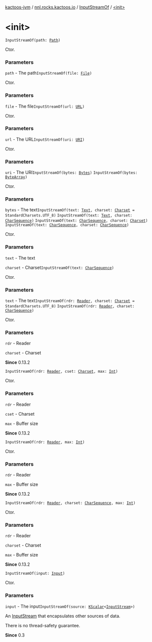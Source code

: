 [kactoos-jvm](../../index.md) / [nnl.rocks.kactoos.io](../index.md) / [InputStreamOf](index.md) / [&lt;init&gt;](./-init-.md)

# &lt;init&gt;

`InputStreamOf(path: `[`Path`](http://docs.oracle.com/javase/8/docs/api/java/nio/file/Path.html)`)`

Ctor.

### Parameters

`path` - The path`InputStreamOf(file: `[`File`](http://docs.oracle.com/javase/8/docs/api/java/io/File.html)`)`

Ctor.

### Parameters

`file` - The file`InputStreamOf(url: `[`URL`](http://docs.oracle.com/javase/8/docs/api/java/net/URL.html)`)`

Ctor.

### Parameters

`url` - The URL`InputStreamOf(uri: `[`URI`](http://docs.oracle.com/javase/8/docs/api/java/net/URI.html)`)`

Ctor.

### Parameters

`uri` - The URI`InputStreamOf(bytes: `[`Bytes`](../../nnl.rocks.kactoos/-bytes/index.md)`)`
`InputStreamOf(bytes: `[`ByteArray`](https://kotlinlang.org/api/latest/jvm/stdlib/kotlin/-byte-array/index.html)`)`

Ctor.

### Parameters

`bytes` - The text`InputStreamOf(text: `[`Text`](../../nnl.rocks.kactoos/-text/index.md)`, charset: `[`Charset`](http://docs.oracle.com/javase/8/docs/api/java/nio/charset/Charset.html)` = StandardCharsets.UTF_8)`
`InputStreamOf(text: `[`Text`](../../nnl.rocks.kactoos/-text/index.md)`, charset: `[`CharSequence`](https://kotlinlang.org/api/latest/jvm/stdlib/kotlin/-char-sequence/index.html)`)`
`InputStreamOf(text: `[`CharSequence`](https://kotlinlang.org/api/latest/jvm/stdlib/kotlin/-char-sequence/index.html)`, charset: `[`Charset`](http://docs.oracle.com/javase/8/docs/api/java/nio/charset/Charset.html)`)`
`InputStreamOf(text: `[`CharSequence`](https://kotlinlang.org/api/latest/jvm/stdlib/kotlin/-char-sequence/index.html)`, charset: `[`CharSequence`](https://kotlinlang.org/api/latest/jvm/stdlib/kotlin/-char-sequence/index.html)`)`

Ctor.

### Parameters

`text` - The text

`charset` - Charset`InputStreamOf(text: `[`CharSequence`](https://kotlinlang.org/api/latest/jvm/stdlib/kotlin/-char-sequence/index.html)`)`

Ctor.

### Parameters

`text` - The text`InputStreamOf(rdr: `[`Reader`](http://docs.oracle.com/javase/8/docs/api/java/io/Reader.html)`, charset: `[`Charset`](http://docs.oracle.com/javase/8/docs/api/java/nio/charset/Charset.html)` = StandardCharsets.UTF_8)`
`InputStreamOf(rdr: `[`Reader`](http://docs.oracle.com/javase/8/docs/api/java/io/Reader.html)`, charset: `[`CharSequence`](https://kotlinlang.org/api/latest/jvm/stdlib/kotlin/-char-sequence/index.html)`)`

Ctor.

### Parameters

`rdr` - Reader

`charset` - Charset

**Since**
0.13.2

`InputStreamOf(rdr: `[`Reader`](http://docs.oracle.com/javase/8/docs/api/java/io/Reader.html)`, cset: `[`Charset`](http://docs.oracle.com/javase/8/docs/api/java/nio/charset/Charset.html)`, max: `[`Int`](https://kotlinlang.org/api/latest/jvm/stdlib/kotlin/-int/index.html)`)`

Ctor.

### Parameters

`rdr` - Reader

`cset` - Charset

`max` - Buffer size

**Since**
0.13.2

`InputStreamOf(rdr: `[`Reader`](http://docs.oracle.com/javase/8/docs/api/java/io/Reader.html)`, max: `[`Int`](https://kotlinlang.org/api/latest/jvm/stdlib/kotlin/-int/index.html)`)`

Ctor.

### Parameters

`rdr` - Reader

`max` - Buffer size

**Since**
0.13.2

`InputStreamOf(rdr: `[`Reader`](http://docs.oracle.com/javase/8/docs/api/java/io/Reader.html)`, charset: `[`CharSequence`](https://kotlinlang.org/api/latest/jvm/stdlib/kotlin/-char-sequence/index.html)`, max: `[`Int`](https://kotlinlang.org/api/latest/jvm/stdlib/kotlin/-int/index.html)`)`

Ctor.

### Parameters

`rdr` - Reader

`charset` - Charset

`max` - Buffer size

**Since**
0.13.2

`InputStreamOf(input: `[`Input`](../../nnl.rocks.kactoos/-input/index.md)`)`

Ctor.

### Parameters

`input` - The input`InputStreamOf(source: `[`KScalar`](../../nnl.rocks.kactoos/-k-scalar.md)`<`[`InputStream`](http://docs.oracle.com/javase/8/docs/api/java/io/InputStream.html)`>)`

An [InputStream](http://docs.oracle.com/javase/8/docs/api/java/io/InputStream.html) that encapsulates other sources of data.

There is no thread-safety guarantee.

**Since**
0.3

